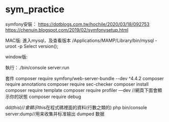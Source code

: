 # sym_practice

symfony安裝：
https://dotblogs.com.tw/hochile/2020/03/18/092753
https://chenuin.blogspot.com/2019/02/symfonysetup.html


MAC版:
進入mysql，及查看版本
/Applications/MAMP/Library/bin/mysql -uroot -p
Select version();


window版:


執行：./bin/console server:run

套件
composer require symfony/web-server-bundle --dev ^4.4.2
composer require annotations
composer require sec-checker 
composer install
composer require template
composer require profiler —dev //網頁下面會顯示你的狀態
composer require debug



dd($this) //會顯示$this在程式碼裡面的資料(行數之類的)
php bin/console server:dump//用来收集并标准输出 dumped 数据
